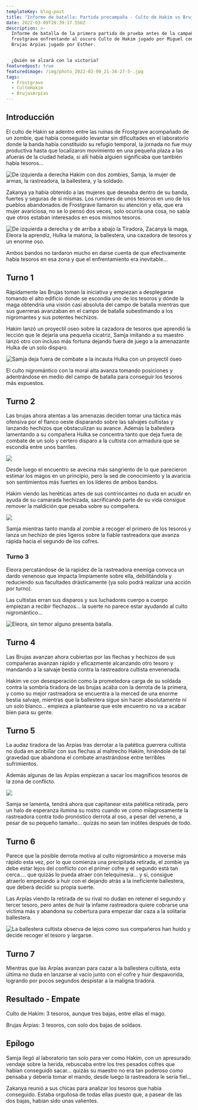```yaml
---
templateKey: blog-post
title: "Informe de batalla: Partida precampaña - Culto de Hakim vs Brujas Arpías"
date: 2022-03-09T20:39:17.556Z
description: >-
  Informe de batalla de la primera partida de prueba antes de la campaña de
  frostgrave enfrentando al oscuro Culto de Hakim jugado por Miguel contra Las
  Brujas Arpías jugado por Esther.


  ¿Quién se alzará con la victoria?
featuredpost: true
featuredimage: /img/photo_2022-03-09_21-34-27-5-.jpg
tags:
  - Frostgrave
  - CultoHakim
  - BrujasArpías
---
```

## Introducción

El culto de Hakin se adentro entre las ruinas de Frostgrave acompañado de un zombie, que había conseguido levantar sin dificultades en el laboratorio donde la banda había constituido su refugio temporal, la jornada no fue muy productiva hasta que localizaron movimiento en una pequeña plaza a las afueras de la ciudad helada, si allí había alguien significaba que también había tesoros...

![](/img/photo_2022-03-09_21-34-28.jpg "De izquierda a derecha Hakim con dos zombies, Samja, la mujer de armas, la rastreadora, la ballestera, y la soldado.")

Zakanya ya había obtenido a las mujeres que deseaba dentro de su banda, fuertes y seguras de si mismas. Los rumores de unos tesoros en uno de los pueblos abandonados de Frostgrave llamaron su atención y ella, que era mujer avariciosa, no se lo pensó dos veces, solo ocurría una cosa, no sabía que otros estaban interesados en esos mismos tesoros.

![](/img/photo_2022-03-09_21-34-28-5-.jpg "De izquierda a derecha y de arriba a abajo la Tiradora, Zacanya la maga, Eleora la aprendiz, Hulka la matona, la ballestera, una cazadora de tesoros y un enorme oso.")

Ambos bandos no tardaron mucho en darse cuenta de que efectivamente había tesoros en esa zona y que el enfrentamiento era inevitable...

## Turno 1

Rápidamente las Brujas toman la iniciativa y empiezan a desplegarse tomando el alto edificio donde se escondía uno de los tesoros y dónde la maga obtendría una visión casi absoluta del campo de batalla mientras que sus guerreras avanzaban en el campo de batalla subestimando a los nigromantes y sus potentes hechizos. 

Hakim lanzó un proyectil oseo sobre la cazadora de tesoros que aprendió la lección que le dejaría una pequeña cicatriz, Samja imitando a su maestro lanzó otro con incluso más fortuna dejando fuera de juego a la amenazante Hulka de un solo disparo.

![](/img/photo_2022-03-09_21-34-26-6-.jpg "Samja deja fuera de combate a la incauta Hulka con un proyectil óseo")

El culto nigromántico con la moral alta avanza tomando posiciones y adentrándose en medio del campo de batalla para conseguir los tesoros más expuestos.

## Turno 2

Las brujas ahora atentas a las amenazas deciden tomar una táctica más ofensiva por el flanco oeste disparando sobre las salvajes cultistas y lanzando hechizos que obstaculizan su avance. Además la ballestera lamentando a su compañera Hulka se concentra tanto que deja fuera de combate de un solo y certero disparo a la cultista con armadura que se escondía entre unos barriles.

![](/img/video_2022-03-09_21-37-35.gif)

Desde luego el encuentro se avecina más sangriento de lo que parecieron estimar los magos en un principio, pero la sed de conocimiento y la avaricia son sentimientos más fuertes en los líderes de ambos bandos.

Hakim viendo las heréticas artes de sus contrincantes no duda en acudir en ayuda de su camarada hechizada, sacrificando parte de su vida consigue remover la maldición que pesaba sobre su compañera.

![](/img/photo_2022-03-09_21-34-27-6-.jpg)

Samja mientras tanto manda al zombie a recoger el primero de los tesoros y lanza un hechizo de pies ligeros sobre la fiable rastreadora que avanza rápida hacia el segundo de los cofres.

### Turno 3

Eleora percatándose de la rapidez de la rastreadora enemiga convoca un dardo venenoso que impacta limpiamente sobre ella, debilitándola y reduciendo sus facultades drásticamente (ya solo podrá realizar una acción por turno).

Las cultistas erran sus disparos y sus luchadores cuerpo a cuerpo empiezan a recibir flechazos... la suerte no parece estar ayudando al culto nigromántico...

![](/img/photo_2022-03-09_21-34-26-2-.jpg "Eleora, sin temor alguno presenta batalla.")

## Turno 4

Las Brujas avanzan ahora cubiertas por las flechas y hechizos de sus compañeras avanzan rápido y eficazmente alcanzando otro tesoro y mandando a la salvaje bestia contra la rastreadora cultista envenenada.

Hakim ve con desesperación como la prometedora carga de su soldada contra la sombría tiradora de las brujas acaba con la derrota de la primera, y como su mejor rastreadora se encuentra a la merced de una enorme bestia salvaje, mientras que la ballestera sigue sin hacer absolutamente ni un solo blanco... empieza a plantearse que este encuentro no va a acabar bien para su gente.

## Turno 5

La audaz tiradora de las Arpías tras derrotar a la patética guerrera cultista no duda en acribillar con sus flechas al maltrecho Hakim, hiriéndole de tal gravedad que abandona el combate arrastrándose entre terribles sufrimientos. 

Además algunas de las Arpías empiezan a sacar los magníficos tesoros de la zona de conflicto.

![](/img/photo_2022-03-09_21-34-26-3-.jpg)

Samja se lamenta, tendrá ahora que capitanear esta patética retirada, pero un halo de esperanza ilumina su rostro cuando ve como milagrosamente la rastreadora contra todo pronóstico derrota al oso, a pesar del veneno, a pesar de su pequeño tamaño... quizás no sean tan inútiles después de todo.

## Turno 6

Parece que la posible derrota motiva al culto nigromántico a moverse más rápido esta vez, por lo que comienza una precipitada retirada, el zombie ya debe estar lejos del conflicto con el primer cofre y el segundo está tan cerca.... que quizás lo pueda atraer con telequinesia... y si, consigue atraerlo empezando a huir con el dejando atrás a la ineficiente ballestera, que deberá decidir su propia suerte.

Las Arpías viendo la retirada de su rival no dudan en retener el segundo y tercer tesoro, pero antes de huir la infame rastreadora quiere cobrarse una víctima más y abandona su cobertura para empezar dar caza a la solitaria ballestera.

![](/img/photo_2022-03-09_21-34-26.jpg "La ballestera cultista observa de lejos como sus compañeros han huido y decide recoger el tesoro y largarse.")

## Turno 7

Mientras que las Arpías avanzan para cazar a la ballestera cultista, esta última no duda en lanzarse al vacío junto con el cofre y huir despavorida, logrando por pocos segundos despistar a la maligna tiradora.

## Resultado - Empate

Culto de Hakim: 3 tesoros, aunque tres bajas, entre ellas el mago.

Brujas Árpias: 3 tesoros, con solo dos bajas de soldaos.

## Epílogo

Samja llegó al laboratorio tan solo para ver como Hakim, con un apresurado vendaje sobre la herida, rebuscaba entre los tres pesados cofres que habían conseguido sacar... quizás su maestro no era tan poderoso como pensaba y debería tomar el mando, desde luego la rastreadora le sería fiel...

Zakanya reunió a sus chicas para analizar los tesoros que había conseguido. Estaba orgullosa de todas ellas puesto que, a pasear de las dos bajas, habían sido unas valientes.